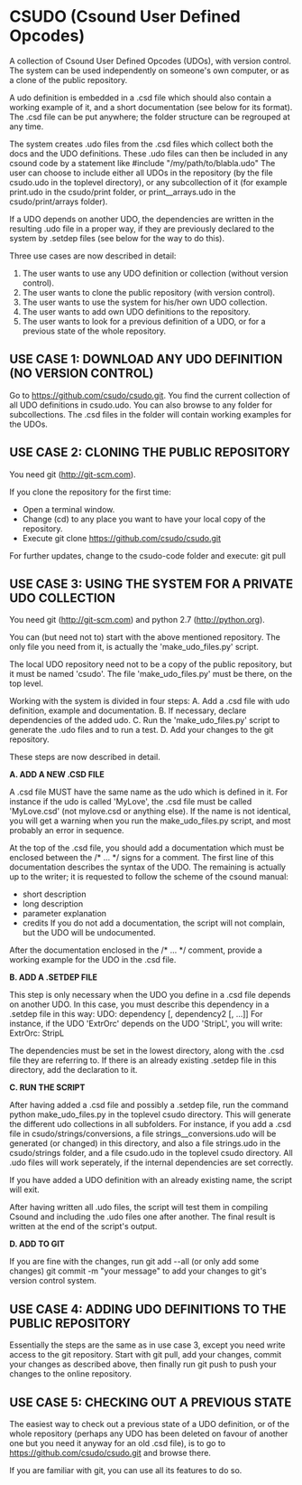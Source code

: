 CSUDO (Csound User Defined Opcodes)
===================================

A collection of Csound User Defined Opcodes (UDOs), with version control. The
system can be used independently on someone's own computer, or as a clone of the
public repository.

A udo definition is embedded in a .csd file which should also contain a working
example of it, and a short documentation (see below for its format). The .csd
file can be put anywhere; the folder structure can be regrouped at any time.

The system creates .udo files from the .csd files which collect both the docs
and the UDO definitions. These .udo files can then be included in any csound
code by a statement like
    #include "/my/path/to/blabla.udo"
The user can choose to include either all UDOs in the repository (by the file
csudo.udo in the toplevel directory), or any subcollection of it (for example
print.udo in the csudo/print folder, or print__arrays.udo in the
csudo/print/arrays folder).
    
If a UDO depends on another UDO, the dependencies are written in the resulting
.udo file in a proper way, if they are previously declared to the system by
.setdep files (see below for the way to do this).

Three use cases are now described in detail:
1. The user wants to use any UDO definition or collection (without version
   control).
2. The user wants to clone the public repository (with version control).
3. The user wants to use the system for his/her own UDO collection.
4. The user wants to add own UDO definitions to the repository.
5. The user wants to look for a previous definition of a UDO, or for a
   previous state of the whole repository.




USE CASE 1: DOWNLOAD ANY UDO DEFINITION (NO VERSION CONTROL)
------------------------------------------------------------

Go to https://github.com/csudo/csudo.git. You find the current
collection of all UDO definitions in csudo.udo. You can also browse to any
folder for subcollections. The .csd files in the folder will contain working
examples for the UDOs.


USE CASE 2: CLONING THE PUBLIC REPOSITORY
-----------------------------------------

You need git (http://git-scm.com).

If you clone the repository for the first time:
- Open a terminal window.
- Change (cd) to any place you want to have your local copy of the repository.
- Execute
    git clone https://github.com/csudo/csudo.git

For further updates, change to the csudo-code folder and execute:
    git pull



USE CASE 3: USING THE SYSTEM FOR A PRIVATE UDO COLLECTION
---------------------------------------------------------

You need git (http://git-scm.com) and python 2.7 (http://python.org).

You can (but need not to) start with the above mentioned repository. The only
file you need from it, is actually the 'make_udo_files.py' script.

The local UDO repository need not to be a copy of the public repository, but it
must be named 'csudo'. The file 'make_udo_files.py' must be there, on the
top level.

Working with the system is divided in four steps:
A. Add a .csd file with udo definition, example and documentation.
B. If necessary, declare dependencies of the added udo.
C. Run the 'make_udo_files.py' script to generate the .udo files and to run a
   test.
D. Add your changes to the git repository.

These steps are now described in detail.


**A. ADD A NEW .CSD FILE**

A .csd file MUST have the same name as the udo which is defined in it. For
instance if the udo is called 'MyLove', the .csd file must be called
'MyLove.csd' (not mylove.csd or anything else). If the name is not identical,
you will get a warning when you run the make_udo_files.py script, and most
probably an error in sequence.

At the top of the .csd file, you should add a documentation which must be
enclosed between the /* ... */ signs for a comment. The first line of this
documentation describes the syntax of the UDO. The remaining is actually up to
the writer; it is requested to follow the scheme of the csound manual:
- short description
- long description
- parameter explanation
- credits
If you do not add a documentation, the script will not complain, but the UDO
will be undocumented.

After the documentation enclosed in the /* ... */ comment, provide a working
example for the UDO in the .csd file.


**B. ADD A .SETDEP FILE**

This step is only necessary when the UDO you define in a .csd file depends on
another UDO. In this case, you must describe this dependency in a .setdep file
in this way:
    UDO: dependency [, dependency2 [, ...]]
For instance, if the UDO 'ExtrOrc' depends on the UDO 'StripL', you will write:
    ExtrOrc: StripL
    
The dependencies must be set in the lowest directory, along with the .csd file
they are referring to. If there is an already existing .setdep file in this
directory, add the declaration to it.


**C. RUN THE SCRIPT**

After having added a .csd file and possibly a .setdep file, run the command
    python make_udo_files.py
in the toplevel csudo directory. This will generate the different udo
collections in all subfolders. For instance, if you add a .csd file in
csudo/strings/conversions, a file strings__conversions.udo will be generated
(or changed) in this directory, and also a file strings.udo in the csudo/strings
folder, and a file csudo.udo in the toplevel csudo directory. All .udo files
will work seperately, if the internal dependencies are set correctly.

If you have added a UDO definition with an already existing name, the script
will exit.

After having written all .udo files, the script will test them in compiling
Csound and including the .udo files one after another. The final result is
written at the end of the script's output.


**D. ADD TO GIT**

If you are fine with the changes, run
    git add --all (or only add some changes)
    git commit -m "your message"
to add your changes to git's version control system.



USE CASE 4: ADDING UDO DEFINITIONS TO THE PUBLIC REPOSITORY
-----------------------------------------------------------

Essentially the steps are the same as in use case 3, except you need write
access to the git repository. Start with git pull, add your changes, commit
your changes as described above, then finally run
    git push
to push your changes to the online repository.



USE CASE 5: CHECKING OUT A PREVIOUS STATE
-----------------------------------------

The easiest way to check out a previous state of a UDO definition, or of the
whole repository (perhaps any UDO has been deleted on favour of another one but
you need it anyway for an old .csd file), is to go to
    https://github.com/csudo/csudo.git
and browse there.

If you are familiar with git, you can use all its features to do so.

